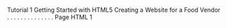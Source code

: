 Tutorial 1 Getting Started with HTML5
Creating a Website for a Food Vendor . . . . . . . . . . . . . . Page HTML 1
